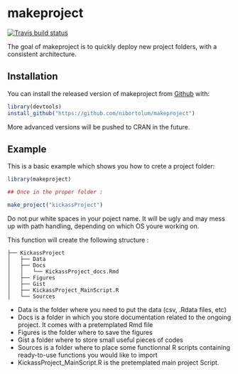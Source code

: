 
<!-- README.md is generated from README.Rmd. Please edit that file -->
makeproject
===========

<!-- badges: start -->
[![Travis build status](https://travis-ci.org/nibortolum/makeproject.svg?branch=master)](https://travis-ci.org/nibortolum/makeproject) <!-- badges: end -->

The goal of makeproject is to quickly deploy new project folders, with a consistent architecture.

Installation
------------

You can install the released version of makeproject from [Github](https://github.com/nibortolum/makeproject) with:

``` r
library(devtools)
install_github("https://github.com/nibortolum/makeproject")
```

More advanced versions will be pushed to CRAN in the future.

Example
-------

This is a basic example which shows you how to crete a project folder:

``` r
library(makeproject)

## Once in the proper folder :

make_project("kickassProject")
```

Do not pur white spaces in your poject name. It will be ugly and may mess up with path handling, depending on which OS youre working on.

This function will create the following structure :

    ├── KickassProject
    │   ├── Data
    │   ├── Docs
    │   │   └── KickassProject_docs.Rmd
    │   ├── Figures
    │   ├── Gist
    │   ├── KickassProject_MainScript.R
    │   └── Sources

-   Data is the folder where you need to put the data (csv, .Rdata files, etc)
-   Docs is a folder in which you store documentation related to the ongoing project. It comes with a pretemplated Rmd file
-   Figures is the folder where to save the figures
-   Gist a folder where to store small useful pieces of codes
-   Sources is a folder where to place some functionnal R scripts containing ready-to-use functions you would like to import
-   KickassProject\_MainScript.R is the pretemplated main project Script.
